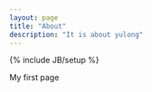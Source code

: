 ```yaml
---
layout: page
title: "About"
description: "It is about yulong"
---
```

{% include JB/setup %}

 My  first page
 